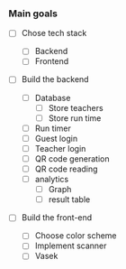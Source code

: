 ### Main goals

- [ ] Chose tech stack
  - [ ] Backend
  - [ ] Frontend
- [ ] Build the backend

  - [ ] Database
    - [ ] Store teachers
    - [ ] Store run time
  - [ ] Run timer
  - [ ] Guest login
  - [ ] Teacher login
  - [ ] QR code generation
  - [ ] QR code reading
  - [ ] analytics
    - [ ] Graph
    - [ ] result table

- [ ] Build the front-end
  - [ ] Choose color scheme
  - [ ] Implement scanner
  - [ ] Vasek
